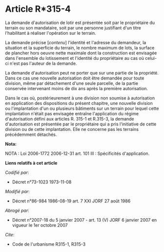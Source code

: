 # Article R*315-4

La demande d'autorisation de lotir est présentée soit par le propriétaire du terrain ou son mandataire, soit par une personne
justifiant d'un titre l'habilitant à réaliser l'opération sur le terrain.

La demande précise [*contenu*] l'identité et l'adresse du demandeur, la situation et la superficie du terrain, le nombre
maximum de lots, la surface de plancher hors oeuvre nette maximale dont la construction est envisagée dans l'ensemble du
lotissement et l'identité du propriétaire au cas où celui-ci n'est pas l'auteur de la demande.

La demande d'autorisation peut ne porter que sur une partie de la propriété. Dans ce cas une nouvelle autorisation doit être
demandée pour toute division, même par détachement d'une seule parcelle, de la partie conservée intervenant moins de dix ans
après la première autorisation.

Dans le cas où, postérieurement à une division non soumise à autorisation en application des dispositions du présent
chapitre, une nouvelle division ou l'implantation d'un ou plusieurs bâtiments sur un terrain pour lequel cette implantation
n'était pas envisagée entraîne l'application du régime d'autorisation défini aux articles R. 315-1 et R.315-3, la demande
d'autorisation est présentée par le propriétaire qui a pris l'initiative de cette division ou de cette implantation. Elle ne
concerne pas les terrains précédemment détachés.

**Nota:**

NOTA : Loi 2006-1772 2006-12-31 art. 101 III : Spécificités d'application.

**Liens relatifs à cet article**

_Codifié par_:

  - Décret n°73-1023 1973-11-08

_Modifié par_:

  - Décret n°86-984 1986-08-19 art. 7 XXI JORF 27 août 1986

_Abrogé par_:

  - Décret n°2007-18 du 5 janvier 2007 - art. 13 (V) JORF 6 janvier 2007 en vigueur le 1er octobre 2007

_Cite_:

  - Code de l'urbanisme R315-1, R315-3
